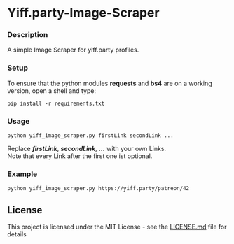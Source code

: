 # Yiff.party-Image-Scraper
### Description

A simple Image Scraper for yiff.party profiles.

### Setup

To ensure that the python modules <b>requests</b> and <b>bs4</b> are on a working version, open a shell and type:<br>
```
pip install -r requirements.txt
```
### Usage
```
python yiff_image_scraper.py firstLink secondLink ...
```
Replace <b><i>firstLink</i></b>, <b><i>secondLink</i></b>, <b><i>...</b></i> with your own Links.<br>
Note that every Link after the first one ist optional.

### Example
```
python yiff_image_scraper.py https://yiff.party/patreon/42
```

## License

This project is licensed under the MIT License - see the [LICENSE.md](LICENSE.md) file for details
